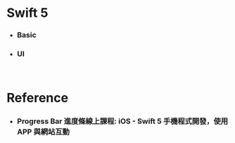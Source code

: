Swift 5
=====
* ### Basic
* ### UI
<br />

Reference
=====
* ### Progress Bar 進度條線上課程: iOS - Swift 5 手機程式開發，使用 APP 與網站互動
<br />
